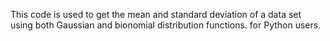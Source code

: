 This code is used to get the mean and standard deviation of a data set using both Gaussian and bionomial distribution functions.
for Python users.